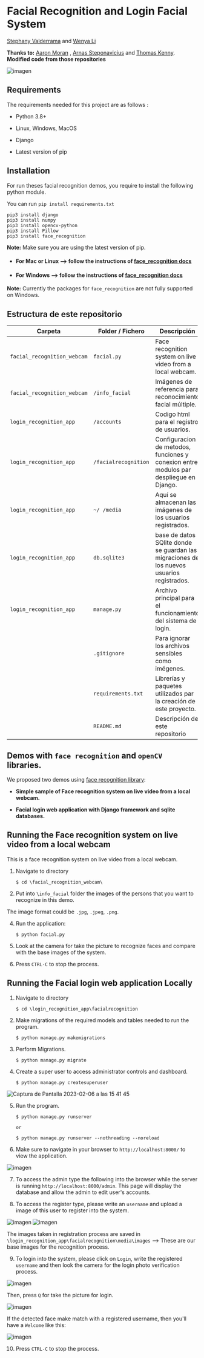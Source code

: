 # Facial Recognition and Login Facial System


[Stephany Valderrama](https://github.com/stph89)&nbsp;and [Wenya Li](https://github.com/wenlla)  &nbsp;

**Thanks to:**  [Aaron Moran](https://github.com/Moran98)&nbsp;, [Arnas Steponavicius](https://github.com/ArnasSteponavicius00)&nbsp;and [Thomas Kenny](https://github.com/KennyThomas).
**Modified code from those repositories**

![imagen](https://user-images.githubusercontent.com/110174766/217071499-439be897-c7de-4474-a0a7-bc9b03ed876b.png)


## Requirements

The requirements needed for this project are as follows :

* Python 3.8+

* Linux, Windows, MacOS

* Django

* Latest version of pip
  

## Installation
  
For run theses facial recognition demos, you require to install the following python module.

You can run `pip install requirements.txt`

```
pip3 install django
pip3 install numpy
pip3 install opencv-python
pip3 install Pillow
pip3 install face_recognition
```
  **Note:** Make sure you are using the latest version of pip.
* #### For Mac or Linux --> follow the instructions of [face_recognition docs](https://gist.github.com/ageitgey/629d75c1baac34dfa5ca2a1928a7aeaf)

* #### For Windows --> follow the instructions of [face_recognition docs](https://github.com/ageitgey/face_recognition/issues/175#issue-257710508)

**Note:** Currently the packages for `face_recognition` are not fully supported on Windows. 

## Estructura de este repositorio

| Carpeta                     | Folder / Fichero    | Descripción                                                                              |
|-----------------------------|---------------------|------------------------------------------------------------------------------------------|
| `facial_recognition_webcam` | `facial.py`         | Face recognition system on live video from a local webcam.                               |
|`facial_recognition_webcam`  | `/info_facial`      | Imágenes de referencia para reconocimiento facial múltiple.                              |
| `login_recognition_app`     | `/accounts`         | Codigo html para el registro de usuarios.                                                |
| `login_recognition_app`     | `/facialrecognition`| Configuracion de metodos, funciones y conexion entre modulos par despliegue en Django.   |
| `login_recognition_app`     | `~/ /media`         | Aquí se almacenan las imágenes de los usuarios registrados.                              |
| `login_recognition_app`     | `db.sqlite3`        | base de datos SQlite donde se guardan las migraciones de los nuevos usuarios registrados.|
| `login_recognition_app`     | `manage.py`         | Archivo principal para el funcionamiento del sistema de login.                           |
|                             | `.gitignore`        | Para ignorar los archivos sensibles como imégenes.                                       |
|                             | `requirements.txt`  | Librerías y paquetes utilizados par la creación de este proyecto.                        |
|                             | `README.md`         | Descripción de este repositorio                                                          |
           

## Demos with `face recognition` and `openCV` libraries.
We proposed two demos using [face recognition library](https://github.com/ageitgey/face_recognition):

 * **Simple sample of Face recognition system on live video from a local webcam.**
 
 * **Facial login web application with Django framework and sqlite databases.**
  
  
  
## Running the Face recognition system on live video from a local webcam
This is a face recognition system on live video from a local webcam.

1. Navigate to directory

	```
	$ cd \facial_recognition_webcam\
	```
2. Put into `\info_facial` folder the images of the persons that you want to recognize in this demo.

The image format could be `.jpg`, `.jpeg`, `.png`.

4. Run the application:

	```
	$ python facial.py 
	```
	
5. Look at the camera for take the picture to recognize faces and compare with the base images of the system.
	
7. Press `CTRL-C` to stop the process.

## Running the Facial login web application Locally

1. Navigate to directory

	```
	$ cd \login_recognition_app\facialrecognition
	```
  

2. Make migrations of the required models and tables needed to run the program.
	```
	$ python manage.py makemigrations
	```
  

3. Perform Migrations.

	```
	$ python manage.py migrate
	```


4. Create a super user to access administrator controls and dashboard.

	```
	$ python manage.py createsuperuser
	```
![Captura de Pantalla 2023-02-06 a las 15 41 45](https://user-images.githubusercontent.com/110174766/217022005-001a3eb1-740a-4be6-82ba-ad37103dcef3.png)



5. Run the program.

	```
	$ python manage.py runserver
	
	or
	
	$ python manage.py runserver --nothreading --noreload
	```

6. Make sure to navigate in your browser to `http://localhost:8000/` to view the application.

![imagen](https://user-images.githubusercontent.com/110174766/217067999-bd319b8e-af8b-4cbb-a7d7-f83b22477159.png)

  

7. To access the admin type the following into the browser while the server is running `http://localhost:8000/admin`. 
This page will display the database and allow the admin to edit user's accounts.

8. To access the register type, please write an `username` and upload a image of this user to register into the system.

![imagen](https://user-images.githubusercontent.com/110174766/217067598-3f40c0fa-5d2a-4294-ad05-dc5e64b23208.png)
![imagen](https://user-images.githubusercontent.com/110174766/217067656-456b2aec-3837-4415-a125-d45029e51aa7.png)


The images taken in registration process are saved in `\login_recognition_app\facialrecognition\media\images` --> These are our base images for the recognition process.

9. To login into the system, please click on `Login`, write the registered `username` and then look the camera for the login photo verification process. 


![imagen](https://user-images.githubusercontent.com/110174766/217068990-e27e177e-08e3-4d60-b941-6ea55fac71c0.png)

Then, press `Q` for take the picture for login.

![imagen](https://user-images.githubusercontent.com/110174766/217068434-498c596d-6a82-4677-8b57-5028ca9226a8.png)



If the detected face make match with a registered username, then you'll have a `Welcome` like this:

![imagen](https://user-images.githubusercontent.com/110174766/217067344-bb8112fa-65e3-478d-8886-db4b3a63f949.png)

  
10. Press `CTRL-C` to stop the process.


